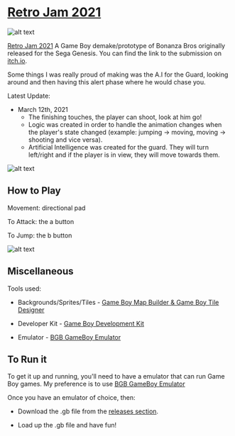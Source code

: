 # [Retro Jam 2021](https://asgith.github.io/retro-jam-2021-page)

![alt text](https://asgith.github.io/images/retro-jam-2021.png "Retro Jam 2021 Screenshot")

[Retro Jam 2021](https://asgith.github.io/retro-jam-2021-page) A Game Boy demake/prototype of Bonanza Bros originally released for the Sega Genesis.
You can find the link to the submission on [itch.io](https://asernaio.itch.io/bonaza-bros-demake).

Some things I was really proud of making was the A.I for the Guard, looking around and then having this alert phase where he would chase you.

Latest Update:

* March 12th, 2021
  - The finishing touches, the player can shoot, look at him go!
  - Logic was created in order to handle the animation changes when the player's state changed (example: jumping -> moving, moving -> shooting and vice versa).
  - Artificial Intelligence was created for the guard. They will turn left/right and if the player is in view, they will move towards them.

![alt text](https://asgith.github.io/images/retro-jam-2021-01.png "Retro Jam 2021 Screenshot")

## How to Play

Movement: directional pad

To Attack: the a button

To Jump: the b button

![alt text](https://asgith.github.io/images/retro-jam-2021-02.png "Retro Jam 2021 Screenshot")

## Miscellaneous

Tools used:

* Backgrounds/Sprites/Tiles - [Game Boy Map Builder & Game Boy Tile Designer](https://github.com/gbdk-2020/GBTD_GBMB)

* Developer Kit - [Game Boy Development Kit](https://github.com/gbdk-2020/gbdk-2020)

* Emulator - [BGB GameBoy Emulator](http://bgb.bircd.org/)

## To Run it

To get it up and running, you'll need to have a emulator that can run Game Boy games. My preference is to use [BGB GameBoy Emulator](http://bgb.bircd.org/)

Once you have an emulator of choice, then:

* Download the .gb file from the [releases section](https://github.com/ASGitH/game-Boy-Action-Adventure-Template/releases/tag/build-00).

* Load up the .gb file and have fun!